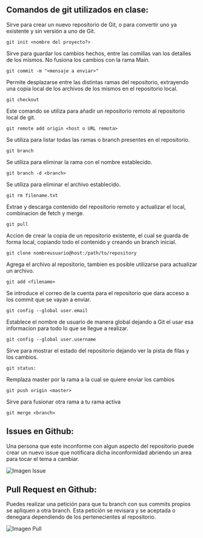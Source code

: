 ## Comandos de git utilizados en clase:
Sirve para crear un nuevo repositorio de Git, o para convertir uno ya existente y sin versión a uno de Git.
```
git init <nombre del proyecto?>
```

Sirve para guardar los cambios hechos, entre las comillas van los detalles de los mismos. No fusiona los cambios con la rama Main.
```
git commit -m "<mensaje a enviar>"
```

Permite desplazarse entre las distintas ramas del repositorio, extrayendo una copia local de los archivos de los mismos en el repositorio local.
```
git checkout
```

Este comando se utiliza para añadir un repositorio remoto al repositorio local de git.
```
git remote add origin <host o URL remota>
```

Se utiliza para listar todas las ramas o branch presentes en el repositorio.
```
git branch
```

Se utiliza para eliminar la rama con el nombre establecido.
```
git branch -d <branch>
```

Se utiliza para eliminar el archivo establecido.
```
git rm filename.txt
```

Extrae y descarga contenido del repositorio remoto y actualizar el local, combinacion de fetch y merge.
```
git pull
```

Accion de crear la copia de un repositorio existente, el cual se guarda de forma local, copiando todo el contenido y creando un branch inicial.
```
git clone nombreusuario@host:/path/to/repository
```

Agrega el archivo al repositorio, tambien es posible utilizarse para actualizar un archivo.
```
git add <filename>
```

Se introduce el correo de la cuenta para el repositorio que dara acceso a los commit que se vayan a enviar.
```
git config --global user.email 
```

Establece el nombre de usuario de manera global dejando a Git el usar esa informacion para todo lo que se llegue a realizar.
```
git config --global user.username
```

Sirve para mostrar el estado del repositorio dejando ver la pista de filas y los cambios.
```
git status:
```

Remplaza master por la rama a la cual se quiere enviar los cambios
```
git push origin <master>
```

Sirve para fusionar otra rama a tu rama activa
```
git merge <branch> 
```
## Issues en Github:
Una persona que este inconforme con algun aspecto del repositorio puede crear un nuevo issue que notificara dicha inconformidad abriendo un area para tocar el tema a cambiar.

![Imagen Issue](https://1.bp.blogspot.com/-vYjqt4GgPdk/XVfHPDjtK8I/AAAAAAAABSw/cyfUQiugqJov7SQT97El6BdLMvQOUE0ywCLcBGAs/s1600/github_issues_tab.png)




## Pull Request en Github:
Puedes realizar una petición para que tu branch con sus commits propios se apliquen a otra branch. Esta petición se revisara y se aceptada o denegara dependiendo de los pertenecientes al repositorio.

![Imagen Pull](https://user-images.githubusercontent.com/95052694/155225737-96693d0e-252d-4925-99b1-e3c341b95b5a.png)
